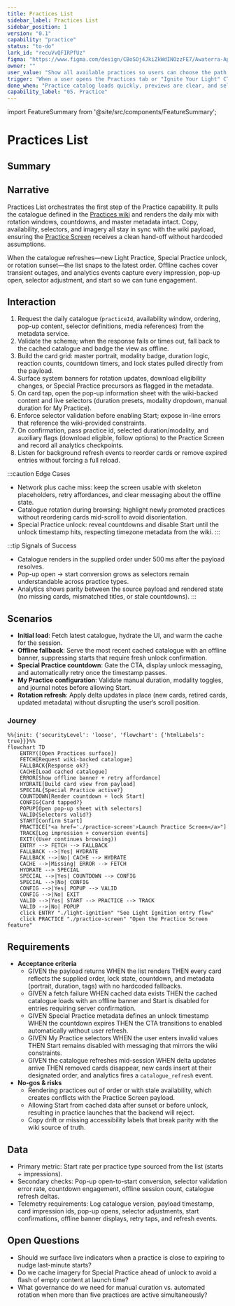 ```yaml
---
title: Practices List
sidebar_label: Practices List
sidebar_position: 1
version: "0.1"
capability: "practice"
status: "to-do"
lark_id: "recuVvQFIRPfUz"
figma: "https://www.figma.com/design/CBoSOj4JkiZkWdINOzzFE7/Awaterra-App-UIUX?node-id=48-24"
owner: ""
user_value: "Show all available practices so users can choose the path that fits"
trigger: 'When a user opens the Practices tab or "Ignite Your Light" CTA'
done_when: "Practice catalog loads quickly, previews are clear, and selections lead to the correct practice screen"
capability_label: "05. Practice"
---
```


import FeatureSummary from '@site/src/components/FeatureSummary';

# Practices List

## Summary

<FeatureSummary />

## Narrative
Practices List orchestrates the first step of the Practice capability. It pulls the catalogue defined in the [Practices wiki](/docs/wiki/practices/) and renders the daily mix with rotation windows, countdowns, and master metadata intact. Copy, availability, selectors, and imagery all stay in sync with the wiki payload, ensuring the [Practice Screen](/docs/features/practice-screen) receives a clean hand-off without hardcoded assumptions.

When the catalogue refreshes—new Light Practice, Special Practice unlock, or rotation sunset—the list snaps to the latest order. Offline caches cover transient outages, and analytics events capture every impression, pop-up open, selector adjustment, and start so we can tune engagement.

## Interaction
1. Request the daily catalogue (`practiceId`, availability window, ordering, pop-up content, selector definitions, media references) from the metadata service.
2. Validate the schema; when the response fails or times out, fall back to the cached catalogue and badge the view as offline.
3. Build the card grid: master portrait, modality badge, duration logic, reaction counts, countdown timers, and lock states pulled directly from the payload.
4. Surface system banners for rotation updates, download eligibility changes, or Special Practice precursors as flagged in the metadata.
5. On card tap, open the pop-up information sheet with the wiki-backed content and live selectors (duration presets, modality dropdown, manual duration for My Practice).
6. Enforce selector validation before enabling Start; expose in-line errors that reference the wiki-provided constraints.
7. On confirmation, pass practice id, selected duration/modality, and auxiliary flags (download eligible, follow options) to the Practice Screen and record all analytics checkpoints.
8. Listen for background refresh events to reorder cards or remove expired entries without forcing a full reload.

:::caution Edge Cases
- Network plus cache miss: keep the screen usable with skeleton placeholders, retry affordances, and clear messaging about the offline state.
- Catalogue rotation during browsing: highlight newly promoted practices without reordering cards mid-scroll to avoid disorientation.
- Special Practice unlock: reveal countdowns and disable Start until the unlock timestamp hits, respecting timezone metadata from the wiki.
:::

:::tip Signals of Success
- Catalogue renders in the supplied order under 500 ms after the payload resolves.
- Pop-up open → start conversion grows as selectors remain understandable across practice types.
- Analytics shows parity between the source payload and rendered state (no missing cards, mismatched titles, or stale countdowns).
:::

## Scenarios
- **Initial load**: Fetch latest catalogue, hydrate the UI, and warm the cache for the session.
- **Offline fallback**: Serve the most recent cached catalogue with an offline banner, suppressing starts that require fresh unlock confirmation.
- **Special Practice countdown**: Gate the CTA, display unlock messaging, and automatically retry once the timestamp passes.
- **My Practice configuration**: Validate manual duration, modality toggles, and journal notes before allowing Start.
- **Rotation refresh**: Apply delta updates in place (new cards, retired cards, updated metadata) without disrupting the user’s scroll position.

### Journey

```mermaid
%%{init: {'securityLevel': 'loose', 'flowchart': {'htmlLabels': true}}}%%
flowchart TD
    ENTRY([Open Practices surface])
    FETCH[Request wiki-backed catalogue]
    FALLBACK{Response ok?}
    CACHE[Load cached catalogue]
    ERROR[Show offline banner + retry affordance]
    HYDRATE[Build card view from payload]
    SPECIAL{Special Practice active?}
    COUNTDOWN[Render countdown + lock Start]
    CONFIG{Card tapped?}
    POPUP[Open pop-up sheet with selectors]
    VALID{Selectors valid?}
    START[Confirm Start]
    PRACTICE["<a href='./practice-screen'>Launch Practice Screen</a>"]
    TRACK[Log impression + conversion events]
    EXIT((User continues browsing))
    ENTRY --> FETCH --> FALLBACK
    FALLBACK -->|Yes| HYDRATE
    FALLBACK -->|No| CACHE --> HYDRATE
    CACHE -->|Missing| ERROR --> FETCH
    HYDRATE --> SPECIAL
    SPECIAL -->|Yes| COUNTDOWN --> CONFIG
    SPECIAL -->|No| CONFIG
    CONFIG -->|Yes| POPUP --> VALID
    CONFIG -->|No| EXIT
    VALID -->|Yes| START --> PRACTICE --> TRACK
    VALID -->|No| POPUP
    click ENTRY "./light-ignition" "See Light Ignition entry flow"
    click PRACTICE "./practice-screen" "Open the Practice Screen feature"
```

## Requirements
- **Acceptance criteria**
  - GIVEN the payload returns WHEN the list renders THEN every card reflects the supplied order, lock state, countdown, and metadata (portrait, duration, tags) with no hardcoded fallbacks.
  - GIVEN a fetch failure WHEN cached data exists THEN the cached catalogue loads with an offline banner and Start is disabled for entries requiring server confirmation.
  - GIVEN Special Practice metadata defines an unlock timestamp WHEN the countdown expires THEN the CTA transitions to enabled automatically without user refresh.
  - GIVEN My Practice selectors WHEN the user enters invalid values THEN Start remains disabled with messaging that mirrors the wiki constraints.
  - GIVEN the catalogue refreshes mid-session WHEN delta updates arrive THEN removed cards disappear, new cards insert at their designated order, and analytics fires a `catalogue_refresh` event.
- **No-gos & risks**
  - Rendering practices out of order or with stale availability, which creates conflicts with the Practice Screen payload.
  - Allowing Start from cached data after sunset or before unlock, resulting in practice launches that the backend will reject.
  - Copy drift or missing accessibility labels that break parity with the wiki source of truth.

## Data
- Primary metric: Start rate per practice type sourced from the list (starts ÷ impressions).
- Secondary checks: Pop-up open-to-start conversion, selector validation error rate, countdown engagement, offline session count, catalogue refresh deltas.
- Telemetry requirements: Log catalogue version, payload timestamp, card impression ids, pop-up opens, selector adjustments, start confirmations, offline banner displays, retry taps, and refresh events.

## Open Questions
- Should we surface live indicators when a practice is close to expiring to nudge last-minute starts?
- Do we cache imagery for Special Practice ahead of unlock to avoid a flash of empty content at launch time?
- What governance do we need for manual curation vs. automated rotation when more than five practices are active simultaneously?
